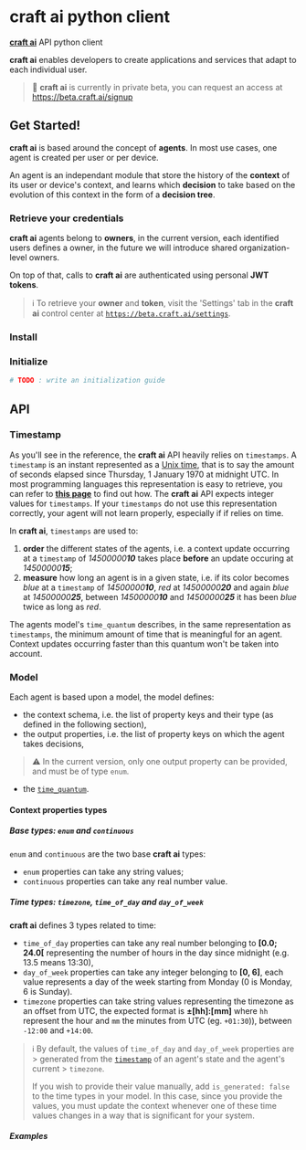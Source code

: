 # **craft ai** python client #

[**craft ai**](http://craft.ai) API python client

**craft ai** enables developers to create applications and services that adapt to each individual user.

> :construction: **craft ai** is currently in private beta, you can request an access at https://beta.craft.ai/signup

## Get Started! ##

**craft ai** is based around the concept of **agents**. In most use cases, one agent is created per user or per device.

An agent is an independant module that store the history of the **context** of its user or device's context, and learns which **decision** to take based on the evolution of this context in the form of a **decision tree**.

### Retrieve your credentials ###

**craft ai** agents belong to **owners**, in the current version, each identified users defines a owner, in the future we will introduce shared organization-level owners.

On top of that, calls to **craft ai** are authenticated using personal **JWT tokens**.

> :information_source: To retrieve your **owner** and **token**, visit the 'Settings' tab in the **craft ai** control center at [`https://beta.craft.ai/settings`](https://beta.craft.ai/settings).

### Install ###

### Initialize ###
```python
# TODO : write an initialization guide
```

## API ##

### Timestamp ###

As you'll see in the reference, the **craft ai** API heavily relies on `timestamps`. A `timestamp` is an instant represented as a [Unix time](https://en.wikipedia.org/wiki/Unix_time), that is to say the amount of seconds elapsed since Thursday, 1 January 1970 at midnight UTC. In most programming languages this representation is easy to retrieve, you can refer to [**this page**](https://github.com/techgaun/unix-time/blob/master/README.md) to find out how. The **craft ai** API expects integer values for `timestamps`. If your `timestamps` do not use this representation correctly, your agent will not learn properly, especially if if relies on time.

In **craft ai**, `timestamps` are used to:
1. **order** the different states of the agents, i.e. a context update occurring at a `timestamp` of _14500000**10**_ takes place **before** an update occuring at _14500000**15**_;
2. **measure** how long an agent is in a given state, i.e. if its color becomes _blue_ at a `timestamp` of _14500000**10**_, _red_ at _14500000**20**_ and again _blue_ at _14500000**25**_, between _14500000**10**_ and _14500000**25**_ it has been _blue_ twice as long as _red_.

The agents model's `time_quantum` describes, in the same representation as `timestamps`, the minimum amount of time that is meaningful for an agent. Context updates occurring faster than this quantum won't be taken into account.

### Model ###

Each agent is based upon a model, the model defines:

- the context schema, i.e. the list of property keys and their type (as defined in the following section),
- the output properties, i.e. the list of property keys on which the agent takes decisions,

> :warning: In the current version, only one output property can be provided, and must be of type `enum`.

- the [`time_quantum`](#timestamp).

#### Context properties types ####

##### Base types: `enum` and `continuous` #####

`enum` and `continuous` are the two base **craft ai** types:

- `enum` properties can take any string values;
- `continuous` properties can take any real number value.

##### Time types: `timezone`, `time_of_day` and `day_of_week` #####

**craft ai** defines 3 types related to time:

- `time_of_day` properties can take any real number belonging to **[0.0; 24.0[**
representing the number of hours in the day since midnight (e.g. 13.5 means
13:30),
- `day_of_week` properties can take any integer belonging to **[0, 6]**, each
value represents a day of the week starting from Monday (0 is Monday, 6 is
Sunday).
- `timezone` properties can take string values representing the timezone as an
offset from UTC, the expected format is **±[hh]:[mm]** where `hh` represent the
hour and `mm` the minutes from UTC (eg. `+01:30`)), between `-12:00` and
`+14:00`.

> :information_source: By default, the values of `time_of_day` and `day_of_week`
> properties are > generated from the [`timestamp`](#timestamp) of an agent's
> state and the agent's current > `timezone`.
>
> If you wish to provide their value manually, add `is_generated: false` to the
> time types in your model. In this case, since you provide the values, you must
> update the context whenever one of these time values changes in a way that is
> significant for your system.

##### Examples #####

